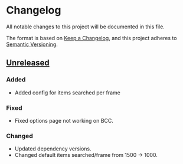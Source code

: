 # Changelog

All notable changes to this project will be documented in this file.

The format is based on [Keep a Changelog](https://keepachangelog.com/en/1.0.0/),
and this project adheres to [Semantic Versioning](https://semver.org/spec/v2.0.0.html).

## [Unreleased]

### Added 

- Added config for items searched per frame

### Fixed

- Fixed options page not working on BCC.

### Changed

- Updated dependency versions.
- Changed default items searched/frame from 1500 -> 1000.

[unreleased]: https://github.com/darfink/ItemAutocomplete/compare/v2.0.1...HEAD
